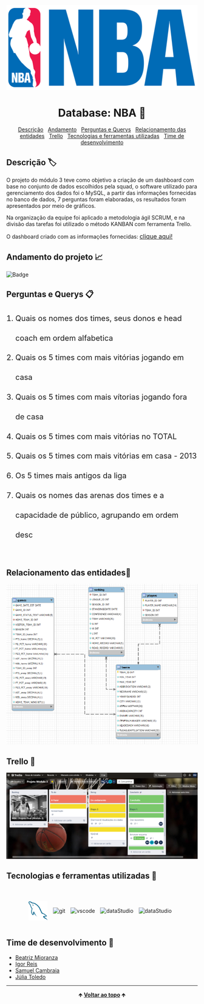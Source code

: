 <img src="./NBA - National Basketball Association/IMG/nba-logo-1.png">
<h1 align=center>Database: NBA 🏀 </h1>
<div id="inicio" align=center>
  <a href="#descrição">Descrição</a>&nbsp;&nbsp;
  <a href="#andamento">Andamento</a>&nbsp;&nbsp;
  <a href="#perguntas">Perguntas e Querys</a>&nbsp;&nbsp;
  <a href="#relacionamento">Relacionamento das entidades</a>&nbsp;&nbsp;
  <a href="#trello">Trello</a>&nbsp;&nbsp;
  <a href="#linguagens">Tecnologias e ferramentas utilizadas</a>&nbsp;&nbsp;
  <a href="#time">Time de desenvolvimento</a> 
</div>

<h2 id="descrição">Descrição 🏷️</h2>
<p>O projeto do módulo 3 teve como objetivo a criação de um dashboard com base no conjunto de dados escolhidos pela squad, o software utilizado para gerenciamento dos dados foi o MySQL, a partir das informações fornecidas no banco de dados, 7 perguntas foram elaboradas, os resultados foram apresentados por meio de gráficos.

Na organização da equipe foi aplicado a metodologia ágil SCRUM, e na divisão das tarefas foi utilizado o método KANBAN com ferramenta Trello.

O dashboard criado com as informações fornecidas: <a href="https://datastudio.google.com/reporting/4d876de3-0fbe-4e99-8d21-e021fe6a400f" style="font-size: 16px">clique aqui!</a>
  
<h2 id="andamento">Andamento do projeto 📈</h2>

  ![Badge](https://img.shields.io/website?down_color=Concluido&label=Status&style=for-the-badge&up_message=Concluido&url=https%3A%2F%2Fgithub.com/BeatrizMioranza/Database-NBA)
  
<h2  id="perguntas"> Perguntas e Querys 📋 </h2>
<ol style="line-height:370%">
    <li style="font-size: 20px">Quais os nomes dos times, seus donos e head coach em ordem alfabetica </li>
    <li style="font-size: 20px">Quais os 5 times com mais vitórias jogando em casa</li>
    <li style="font-size: 20px">Quais os 5 times com mais vítorias jogando fora de casa</li>
    <li style="font-size: 20px">Quais os 5 times com mais vitórias no TOTAL</li>
    <li style="font-size: 20px">Quais os 5 times com mais vitórias em casa - 2013</li>
    <li style="font-size: 20px">Os 5 times mais antigos da liga</li>
    <li style="font-size: 20px">Quais os nomes das arenas dos times e a capacidade de público, agrupando em ordem desc</li>
</ol>

<br>

<h2 id=relacionamento>Relacionamento das entidades📑 </h2>
<img src="./NBA - National Basketball Association/IMG/relacionamento.png">
<br>

<h2 id=trello>Trello 📝</h2>
<img src="./NBA - National Basketball Association/IMG/trello.png">
<br>

<h2 id="linguagens">Tecnologias e ferramentas utilizadas 🔧</h2>
<div align="center" style="display: inline_block;"><br>
<img align="center" alt="mysql" height="10%" width="10%" style="margin-right:10px; margin-top:20px" src="https://raw.githubusercontent.com/devicons/devicon/master/icons/mysql/mysql-original.svg"/>
<img align="center" alt="git" height="10%" width="10%" style="margin-right:10px; margin-top:20px" src="https://cdn.jsdelivr.net/gh/devicons/devicon/icons/git/git-original.svg"/>
<img align="center" alt="vscode" height="10%" width="10%" style="margin-right:10px; margin-top:20px" src="https://cdn.jsdelivr.net/gh/devicons/devicon/icons/vscode/vscode-original.svg"/>
<img align="center" alt="dataStudio" height="10%" width="10%" style="margin-right:10px; margin-top:20px" src="https://api.iconify.design/logos/google-data-studio.svg"/>
<img  align="center" alt="dataStudio" height="10%" width="10%" style="margin-right:10px; margin-top:20px"
src="https://cdn.jsdelivr.net/gh/devicons/devicon/icons/trello/trello-plain.svg" />
 </div>         
 <br>

<h2 id="time">Time de desenvolvimento 🐉</h2>

  - [Beatriz Mioranza](https://www.linkedin.com/in/beatrizmioranza/)
  - [Igor Reis](https://www.linkedin.com/in/igor-reis-b6b84120a/)
  - [Samuel Cambraia](https://www.linkedin.com/in/samuel-cambraia-da-silva-7bb0451a3/)
  - [Júlia Toledo](https://www.linkedin.com/in/julia-toledo-bueno/)
  

<hr>
<div align="center">
  &#129145;&nbsp;<a href="#inicio"><strong>Voltar ao topo</strong></a>&nbsp;&#129145;
</div>